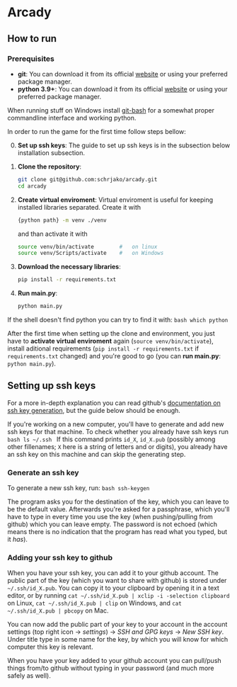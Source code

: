 # Arcady

## How to run

### Prerequisites

- **git**: You can download it from its official [website](https://git-scm.com/)
  or using your preferred package manager.
- **python 3.9+**: You can download it from its official
  [website](https://www.python.org/downloads/) or using your preferred package
  manager.

When running stuff on Windows install [git-bash](https://gitforwindows.org/) for
a somewhat proper commandline interface and working python.

In order to run the game for the first time follow steps bellow:

0. **Set up ssh keys**: The guide to set up ssh keys is in the subsection below
   installation subsection.

1. **Clone the repository**:
    ```bash
    git clone git@github.com:schrjako/arcady.git
    cd arcady
    ```

2. **Create virtual enviroment**: Virtual enviroment is useful for keeping
  installed libraries separated. Create it with
    ```bash
    {python path} -m venv ./venv
    ```
    and than activate it with
    ```bash
    source venv/bin/activate        #   on linux
    source venv/Scripts/activate    #   on Windows
    ```

3. **Download the necessary libraries**:
    ```bash
    pip install -r requirements.txt
    ```

4. **Run main.py**:
    ```bash
    python main.py
    ```

If the shell doesn't find python you can try to find it with:
    ```bash
    which python
    ```

After the first time when setting up the clone and environment, you just have to
**activate virtual enviroment** again (`source venv/bin/activate`), install
aditional requirements (`pip install -r requirements.txt` if `requirements.txt`
changed) and you're good to go (you can **run main.py**: `python main.py`).

## Setting up ssh keys

For a more in-depth explanation you can read github's [documentation on ssh key
generation](https://docs.github.com/en/authentication/connecting-to-github-with-ssh/generating-a-new-ssh-key-and-adding-it-to-the-ssh-agent),
but the guide below should be enough.

If  you're working on a new computer, you'll have to generate and add new ssh
keys for that machine. To check whether you already have ssh keys run
    ```bash
    ls ~/.ssh
    ```
If this command prints `id_X`, `id_X.pub` (possibly among other fillenames; `X`
here is a string of letters and or digits), you already have an ssh key on this
machine and can skip the generating step.

### Generate an ssh key

To generate a new ssh key, run:
    ```bash
    ssh-keygen
    ```

The program asks you for the destination of the key, which you can leave to be
the default value. Afterwards you're asked for a passphrase, which you'll have
to type in every time you use the key (when pushing/pulling from github) which
you can leave empty. The password is not echoed (which means there is no
indication that the program has read what you typed, but it *has*).

### Adding your ssh key to github

When you have your ssh key, you can add it to your github account. The public
part of the key (which you want to share with github) is stored under
`~/.ssh/id_X.pub`. You can copy it to your clipboard by opening it in a text
editor, or by running `cat ~/.ssh/id_X.pub | xclip -i -selection clipboard` on
Linux, `cat ~/.ssh/id_X.pub | clip` on Windows, and `cat ~/.ssh/id_X.pub |
pbcopy` on Mac.

You can now add the public part of your key to your account in the account
settings (top right icon -> *settings*) -> *SSH and GPG keys* -> *New SSH key*.
Under title type in some name for the key, by which you will know for which
computer this key is relevant.

When you have your key added to your github account you can pull/push things
from/to github without typing in your password (and much more safely as well).
